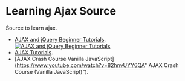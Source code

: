 # Learning Ajax Source

Source to learn ajax. 

  - [AJAX and jQuery Beginner Tutorials](https://www.youtube.com/watch?v=Ku9TQf-JSGc&list=PLHPcpp4e3JVpXbtgyD-k-nCmwpbbMIHOh " AJAX and jQuery Beginner Tutorials"). 
    [![AJAX and jQuery Beginner Tutorials](https://img.youtube.com/vi/Ku9TQf-JSGc/maxresdefault.jpg)](https://www.youtube.com/watch?v=Ku9TQf-JSGc&list=PLHPcpp4e3JVpXbtgyD-k-nCmwpbbMIHOh "AJAX and jQuery Beginner Tutorials")
  - [AJAX Tutorials](https://www.youtube.com/watch?v=tNKD0kfel6o&list=PL0eyrZgxdwhyeIDc3EA4XGsI9HoWLc6nF " AJAX Tutorials"). 
  - [AJAX Crash Course Vanilla JavaScript](https://www.youtube.com/watch?v=82hnvUYY6QA" AJAX Crash Course (Vanilla JavaScript)"). 
